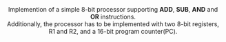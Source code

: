 <div align="center">
    Implemention of a simple 8-bit processor supporting <b>ADD</b>, <b>SUB</b>, <b>AND</b> and <b>OR</b> instructions. 
    <br/>
    Additionally, the processor has to be implemented with two 8-bit registers, R1 and R2, and a 16-bit program counter(PC).
</div>

